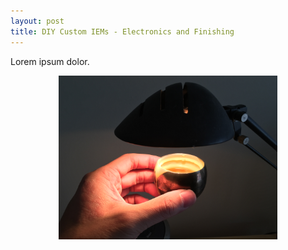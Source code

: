 ```yaml
---
layout: post
title: DIY Custom IEMs - Electronics and Finishing
---
```


Lorem ipsum dolor.

<center><img src="/images/diem-03.JPG" width="350"></center>

